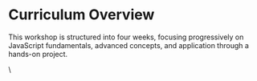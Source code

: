 # Curriculum Overview

This workshop is structured into four weeks, focusing progressively on JavaScript fundamentals, advanced concepts, and application through a hands-on project.

\
